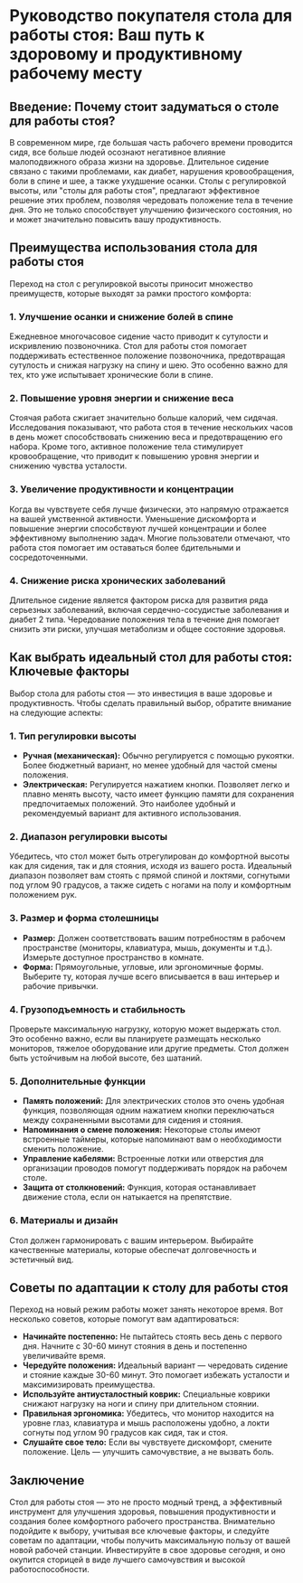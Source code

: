 # Руководство покупателя стола для работы стоя: Ваш путь к здоровому и продуктивному рабочему месту

## Введение: Почему стоит задуматься о столе для работы стоя?

В современном мире, где большая часть рабочего времени проводится сидя, все больше людей осознают негативное влияние малоподвижного образа жизни на здоровье. Длительное сидение связано с такими проблемами, как диабет, нарушения кровообращения, боли в спине и шее, а также ухудшение осанки. Столы с регулировкой высоты, или "столы для работы стоя", предлагают эффективное решение этих проблем, позволяя чередовать положение тела в течение дня. Это не только способствует улучшению физического состояния, но и может значительно повысить вашу продуктивность.

## Преимущества использования стола для работы стоя

Переход на стол с регулировкой высоты приносит множество преимуществ, которые выходят за рамки простого комфорта:

### 1. Улучшение осанки и снижение болей в спине

Ежедневное многочасовое сидение часто приводит к сутулости и искривлению позвоночника. Стол для работы стоя помогает поддерживать естественное положение позвоночника, предотвращая сутулость и снижая нагрузку на спину и шею. Это особенно важно для тех, кто уже испытывает хронические боли в спине.

### 2. Повышение уровня энергии и снижение веса

Стоячая работа сжигает значительно больше калорий, чем сидячая. Исследования показывают, что работа стоя в течение нескольких часов в день может способствовать снижению веса и предотвращению его набора. Кроме того, активное положение тела стимулирует кровообращение, что приводит к повышению уровня энергии и снижению чувства усталости.

### 3. Увеличение продуктивности и концентрации

Когда вы чувствуете себя лучше физически, это напрямую отражается на вашей умственной активности. Уменьшение дискомфорта и повышение энергии способствуют лучшей концентрации и более эффективному выполнению задач. Многие пользователи отмечают, что работа стоя помогает им оставаться более бдительными и сосредоточенными.

### 4. Снижение риска хронических заболеваний

Длительное сидение является фактором риска для развития ряда серьезных заболеваний, включая сердечно-сосудистые заболевания и диабет 2 типа. Чередование положения тела в течение дня помогает снизить эти риски, улучшая метаболизм и общее состояние здоровья.

## Как выбрать идеальный стол для работы стоя: Ключевые факторы

Выбор стола для работы стоя — это инвестиция в ваше здоровье и продуктивность. Чтобы сделать правильный выбор, обратите внимание на следующие аспекты:

### 1. Тип регулировки высоты

*   **Ручная (механическая):** Обычно регулируется с помощью рукоятки. Более бюджетный вариант, но менее удобный для частой смены положения.
*   **Электрическая:** Регулируется нажатием кнопки. Позволяет легко и плавно менять высоту, часто имеет функцию памяти для сохранения предпочитаемых положений. Это наиболее удобный и рекомендуемый вариант для активного использования.

### 2. Диапазон регулировки высоты

Убедитесь, что стол может быть отрегулирован до комфортной высоты как для сидения, так и для стояния, исходя из вашего роста. Идеальный диапазон позволяет вам стоять с прямой спиной и локтями, согнутыми под углом 90 градусов, а также сидеть с ногами на полу и комфортным положением рук.

### 3. Размер и форма столешницы

*   **Размер:** Должен соответствовать вашим потребностям в рабочем пространстве (мониторы, клавиатура, мышь, документы и т.д.). Измерьте доступное пространство в комнате.
*   **Форма:** Прямоугольные, угловые, или эргономичные формы. Выберите ту, которая лучше всего вписывается в ваш интерьер и рабочие привычки.

### 4. Грузоподъемность и стабильность

Проверьте максимальную нагрузку, которую может выдержать стол. Это особенно важно, если вы планируете размещать несколько мониторов, тяжелое оборудование или другие предметы. Стол должен быть устойчивым на любой высоте, без шатаний.

### 5. Дополнительные функции

*   **Память положений:** Для электрических столов это очень удобная функция, позволяющая одним нажатием кнопки переключаться между сохраненными высотами для сидения и стояния.
*   **Напоминания о смене положения:** Некоторые столы имеют встроенные таймеры, которые напоминают вам о необходимости сменить положение.
*   **Управление кабелями:** Встроенные лотки или отверстия для организации проводов помогут поддерживать порядок на рабочем столе.
*   **Защита от столкновений:** Функция, которая останавливает движение стола, если он натыкается на препятствие.

### 6. Материалы и дизайн

Стол должен гармонировать с вашим интерьером. Выбирайте качественные материалы, которые обеспечат долговечность и эстетичный вид.

## Советы по адаптации к столу для работы стоя

Переход на новый режим работы может занять некоторое время. Вот несколько советов, которые помогут вам адаптироваться:

*   **Начинайте постепенно:** Не пытайтесь стоять весь день с первого дня. Начните с 30-60 минут стояния в день и постепенно увеличивайте время.
*   **Чередуйте положения:** Идеальный вариант — чередовать сидение и стояние каждые 30-60 минут. Это помогает избежать усталости и максимизировать преимущества.
*   **Используйте антиусталостный коврик:** Специальные коврики снижают нагрузку на ноги и спину при длительном стоянии.
*   **Правильная эргономика:** Убедитесь, что монитор находится на уровне глаз, клавиатура и мышь расположены удобно, а локти согнуты под углом 90 градусов как сидя, так и стоя.
*   **Слушайте свое тело:** Если вы чувствуете дискомфорт, смените положение. Цель — улучшить самочувствие, а не вызвать боль.

## Заключение

Стол для работы стоя — это не просто модный тренд, а эффективный инструмент для улучшения здоровья, повышения продуктивности и создания более комфортного рабочего пространства. Внимательно подойдите к выбору, учитывая все ключевые факторы, и следуйте советам по адаптации, чтобы получить максимальную пользу от вашей новой рабочей станции. Инвестируйте в свое здоровье сегодня, и оно окупится сторицей в виде лучшего самочувствия и высокой работоспособности.

